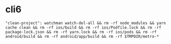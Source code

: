 # cli6

    "clean-project": watchman watch-del-all && rm -rf node_modules && yarn cache clean && rm -rf ios/build && rm -rf ios/Podfile.lock && rm -rf package-lock.json && rm -rf yarn.lock && rm -rf ios/pods && rm -rf android/build && rm -rf android/app/build && rm -rf $TMPDIR/metro-*
